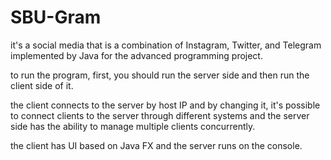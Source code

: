 # SBU-Gram

it's a social media that is a combination of Instagram, Twitter, and Telegram implemented by Java for the advanced programming project.

to run the program, first, you should run the server side and then run the client side of it.

the client connects to the server by host IP and by changing it, it's possible to connect clients to the server through different systems and the server side has the ability to manage multiple clients concurrently.

the client has UI based on Java FX and the server runs on the console.
